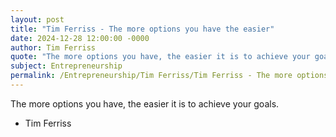 ```yaml
---
layout: post
title: "Tim Ferriss - The more options you have the easier"
date: 2024-12-28 12:00:00 -0000
author: Tim Ferriss
quote: "The more options you have, the easier it is to achieve your goals."
subject: Entrepreneurship
permalink: /Entrepreneurship/Tim Ferriss/Tim Ferriss - The more options you have the easier
---
```


The more options you have, the easier it is to achieve your goals.

- Tim Ferriss
